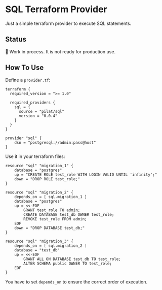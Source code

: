 # SQL Terraform Provider
Just a simple terraform provider to execute SQL statements.


## Status
🚧 Work in process. It is not ready for production use.


## How To Use

Define a `provider.tf`:

```hcl
terraform {
  required_version = ">= 1.0"

  required_providers {
    sql = {
      source = "pilat/sql"
      version = "0.0.4"
    }
  }
}

provider "sql" {
    dsn = "postgresql://admin:pass@host"
}
```

Use it in your terraform files:
```hcl
resource "sql" "migration_1" {
    database = "postgres"
    up = "CREATE ROLE test_role WITH LOGIN VALID UNTIL 'infinity';"
    down = "DROP ROLE test_role;"
}

resource "sql" "migration_2" {
    depends_on = [ sql.migration_1 ]
    database = "postgres"
    up = <<-EOF
        GRANT test_role TO admin;
        CREATE DATABASE test_db OWNER test_role;
        REVOKE test_role FROM admin;
    EOF
    down = "DROP DATABASE test_db;"
}

resource "sql" "migration_3" {
    depends_on = [ sql.migration_2 ]
    database = "test_db"
    up = <<-EOF
        GRANT ALL ON DATABASE test_db TO test_role;
        ALTER SCHEMA public OWNER TO test_role;
    EOF
}
```

You have to set `depends_on` to ensure the correct order of execution.